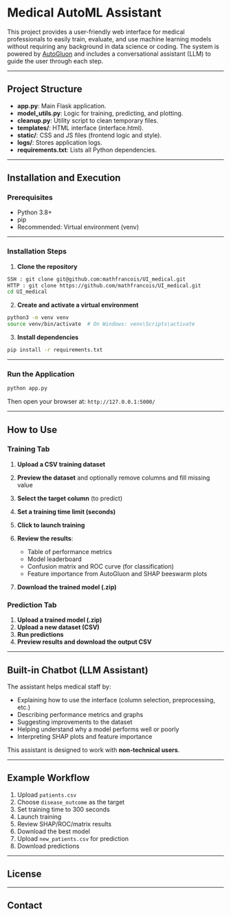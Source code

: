 # Medical AutoML Assistant

This project provides a user-friendly web interface for medical professionals to easily train, evaluate, and use machine learning models without requiring any background in data science or coding. The system is powered by [AutoGluon](https://auto.gluon.ai/) and includes a conversational assistant (LLM) to guide the user through each step.

---

## Project Structure

* **app.py**: Main Flask application.
* **model\_utils.py**: Logic for training, predicting, and plotting.
* **cleanup.py**: Utility script to clean temporary files.
* **templates/**: HTML interface (interface.html).
* **static/**: CSS and JS files (frontend logic and style).
* **logs/**: Stores application logs.
* **requirements.txt**: Lists all Python dependencies.

---

## Installation and Execution

### Prerequisites

* Python 3.8+
* pip
* Recommended: Virtual environment (venv)

---

### Installation Steps

1. **Clone the repository**

```bash
SSH : git clone git@github.com:mathfrancois/UI_medical.git 
HTTP : git clone https://github.com/mathfrancois/UI_medical.git
cd UI_medical
```

2. **Create and activate a virtual environment**

```bash
python3 -m venv venv
source venv/bin/activate  # On Windows: venv\Scripts\activate
```

3. **Install dependencies**

```bash
pip install -r requirements.txt
```

---

### Run the Application

```bash
python app.py
```

Then open your browser at: `http://127.0.0.1:5000/`

---

## How to Use

### Training Tab

1. **Upload a CSV training dataset**
2. **Preview the dataset** and optionally remove columns and fill missing value
3. **Select the target column** (to predict)
4. **Set a training time limit (seconds)**
5. **Click to launch training**
6. **Review the results**:

   * Table of performance metrics
   * Model leaderboard
   * Confusion matrix and ROC curve (for classification)
   * Feature importance from AutoGluon and SHAP beeswarm plots
7. **Download the trained model (.zip)**

### Prediction Tab

1. **Upload a trained model (.zip)**
2. **Upload a new dataset (CSV)**
3. **Run predictions**
4. **Preview results and download the output CSV**

---

## Built-in Chatbot (LLM Assistant)

The assistant helps medical staff by:

* Explaining how to use the interface (column selection, preprocessing, etc.)
* Describing performance metrics and graphs
* Suggesting improvements to the dataset
* Helping understand why a model performs well or poorly
* Interpreting SHAP plots and feature importance

This assistant is designed to work with **non-technical users**.

---

## Example Workflow

1. Upload `patients.csv`
2. Choose `disease_outcome` as the target
3. Set training time to 300 seconds
4. Launch training
5. Review SHAP/ROC/matrix results
6. Download the best model
7. Upload `new_patients.csv` for prediction
8. Download predictions

---

## License

---

## Contact

